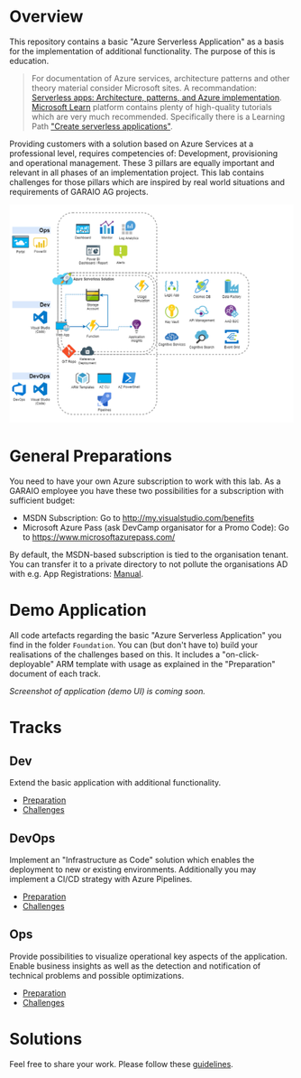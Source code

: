 # Overview
This repository contains a basic "Azure Serverless Application" as a basis for the implementation of additional functionality. The purpose of this is education.

> For documentation of Azure services, architecture patterns and other theory material consider Microsoft sites. A recommandation: [Serverless apps: Architecture, patterns, and Azure implementation](https://docs.microsoft.com/de-de/dotnet/architecture/serverless).
> [Microsoft Learn](https://docs.microsoft.com/en-us/learn/azure/) platform contains plenty of high-quality tutorials which are very much recommended. Specifically there is a Learning Path ["Create serverless applications"](https://docs.microsoft.com/de-de/learn/paths/create-serverless-applications/).

Providing customers with a solution based on Azure Services at a professional level, requires competencies of: Development, provisioning and operational management. These 3 pillars are equally important and relevant in all phases of an implementation project. This lab contains challenges for those pillars which are inspired by real world situations and requirements of GARAIO AG projects.

![](./Resources/LabArchitecture.png)

# General Preparations
You need to have your own Azure subscription to work with this lab. As a GARAIO employee you have these two possibilities for a subscription with sufficient budget:
- MSDN Subscription: Go to http://my.visualstudio.com/benefits
- Microsoft Azure Pass (ask DevCamp organisator for a Promo Code): Go to https://www.microsoftazurepass.com/

By default, the MSDN-based subscription is tied to the organisation tenant. You can transfer it to a private directory to not pollute the organisations AD with e.g. App Registrations: [Manual](./Resources/Preparation_MSDN-Subscription.md).

# Demo Application
All code artefacts regarding the basic "Azure Serverless Application" you find in the folder `Foundation`. You can (but don't have to) build your realisations of the challenges based on this. It includes a "on-click-deployable" ARM template with usage as explained in the "Preparation" document of each track.

_Screenshot of application (demo UI) is coming soon._

# Tracks
## Dev
Extend the basic application with additional functionality.

* [Preparation](./Track-Dev/Preparation.md)
* [Challenges](./Track-Dev/Challenges.md)

## DevOps
Implement an "Infrastructure as Code" solution which enables the deployment to new or existing environments. Additionally you may implement a CI/CD strategy with Azure Pipelines.

* [Preparation](./Track-DevOps/Preparation.md)
* [Challenges](./Track-DevOps/Challenges.md)

## Ops
Provide possibilities to visualize operational key aspects of the application. Enable business insights as well as the detection and notification of technical problems and possible optimizations.

* [Preparation](./Track-Ops/Preparation.md)
* [Challenges](./Track-Ops/Challenges.md)

# Solutions
Feel free to share your work. Please follow these [guidelines](./Solutions/Guidelines.md).
